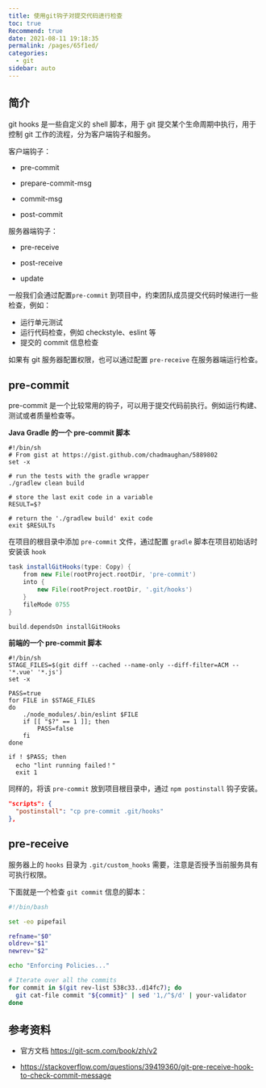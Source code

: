 ```yaml
---
title: 使用git钩子对提交代码进行检查
toc: true
Recommend: true
date: 2021-08-11 19:18:35
permalink: /pages/65f1ed/
categories:
  - git
sidebar: auto
---
```




## 简介

git hooks 是一些自定义的 shell 脚本，用于 git 提交某个生命周期中执行，用于控制 git 工作的流程，分为客户端钩子和服务。

客户端钩子：

- pre-commit

- prepare-commit-msg

- commit-msg

- post-commit

服务器端钩子：

- pre-receive

- post-receive

- update

一般我们会通过配置`pre-commit` 到项目中，约束团队成员提交代码时候进行一些检查，例如：

- 运行单元测试
- 运行代码检查，例如 checkstyle、eslint 等
- 提交的 commit 信息检查

如果有 git 服务器配置权限，也可以通过配置 `pre-receive` 在服务器端运行检查。

## pre-commit

pre-commit 是一个比较常用的钩子，可以用于提交代码前执行。例如运行构建、测试或者质量检查等。

**Java Gradle 的一个 pre-commit 脚本**

```shell
#!/bin/sh
# From gist at https://gist.github.com/chadmaughan/5889802
set -x

# run the tests with the gradle wrapper
./gradlew clean build

# store the last exit code in a variable
RESULT=$?

# return the './gradlew build' exit code
exit $RESULTs
```

在项目的根目录中添加 `pre-commit` 文件，通过配置 `gradle` 脚本在项目初始话时安装该 `hook`

```groovy
task installGitHooks(type: Copy) {
    from new File(rootProject.rootDir, 'pre-commit')
    into {
        new File(rootProject.rootDir, '.git/hooks')
    }
    fileMode 0755
}

build.dependsOn installGitHooks
```

**前端的一个 pre-commit 脚本**

```shell
#!/bin/sh
STAGE_FILES=$(git diff --cached --name-only --diff-filter=ACM -- '*.vue' '*.js')
set -x

PASS=true
for FILE in $STAGE_FILES
do
    ./node_modules/.bin/eslint $FILE
    if [[ "$?" == 1 ]]; then
        PASS=false
    fi
done

if ! $PASS; then
  echo "lint running failed！"
  exit 1
```

同样的，将该 `pre-commit` 放到项目根目录中，通过 `npm postinstall` 钩子安装。

```json
"scripts": {
  "postinstall": "cp pre-commit .git/hooks"
},
```

## pre-receive

服务器上的 `hooks` 目录为 `.git/custom_hooks` 需要，注意是否授予当前服务具有可执行权限。

下面就是一个检查 `git commit` 信息的脚本：

```sh
#!/bin/bash

set -eo pipefail

refname="$0"
oldrev="$1"
newrev="$2"

echo "Enforcing Policies..."

# Iterate over all the commits
for commit in $(git rev-list 538c33..d14fc7); do
  git cat-file commit "${commit}" | sed '1,/^$/d' | your-validator
done 
```

## 参考资料

- 官方文档 https://git-scm.com/book/zh/v2

- https://stackoverflow.com/questions/39419360/git-pre-receive-hook-to-check-commit-message

